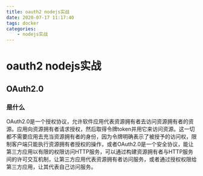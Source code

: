 ```yaml
---
title: oauth2 nodejs实战
date: 2020-07-17 11:17:40
tags: docker
categories: 
	- nodejs实战
---
```




# oauth2 nodejs实战

## OAuth2.0

### 是什么

OAuth2.0是一个授权协议，允许软件应用代表资源拥有者去访问资源拥有者的资源。应用向资源拥有者请求授权，然后取得令牌token并用它来访问资源。这一切都不需要应用去充当资源拥有者的身份，因为令牌明确表示了被授予的访问权，限制客户端只能执行资源拥有者授权的操作，或者OAuth2.0是一个安全协议，能让第三方应用以有限的权限访问HTTP服务，可以通过构建资源拥有者与HTTP服务间的许可交互机制，让第三方应用代表资源拥有者访问服务，或者通过授权权限给第三方应用，让其代表自己访问服务。

